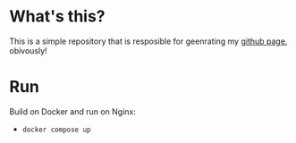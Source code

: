 # What's this?

This is a simple repository that is resposible for geenrating my [github page](https://yoga1290.github.io), obivously!

# Run

Build on Docker and run on Nginx:
+ `docker compose up`